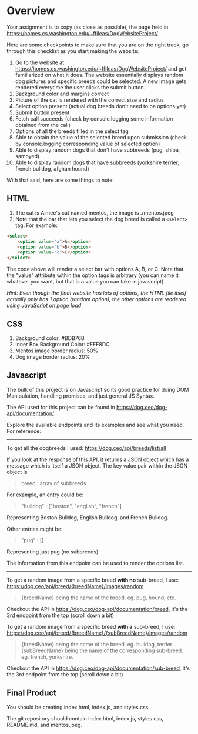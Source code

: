 # Overview
Your assignment is to copy (as close as possible), the page held in https://homes.cs.washington.edu/~ffileas/DogWebsiteProject/

Here are some checkpoints to make sure that you are on the right track, go through this checklist as you start making the website:

1. Go to the website at https://homes.cs.washington.edu/~ffileas/DogWebsiteProject/ and get familiarized on what it does. The website essentially displays random dog pictures and specific breeds could be selected. A new image gets rendered everytime the user clicks the submit button.
2. Background color and margins correct
3. Picture of the cat is rendered with the correct size and radius
4. Select option present (actual dog breeds don't need to be options yet)
5. Submit button present
6. Fetch call succeeds (check by console.logging some information obtained from the call)
7. Options of all the breeds filled in the select tag
8. Able to obtain the value of the selected breed upon submission (check by console.logging corresponding value of selected option)
9. Able to display random dogs that don't have subbreeds (pug, shiba, samoyed)
10. Able to display random dogs that have subbreeds (yorkshire terrier, french bulldog, afghan hound)

With that said, here are some things to note: 
## HTML
1. The cat is Aimee's cat named mentos, the image is ./mentos.jpeg
2. Note that the bar that lets you select the dog breed is called a ```<select>``` tag. For example:

```html
<select>
	<option value="a">A</option>
	<option value="b">B</option>
	<option value="c">C</option>
</select>
```

The code above will render a select bar with options A, B, or C. Note that the "value" attribute within the option tags is arbitrary (you can name it whatever you want, but that is a value you can take in javascript)

*Hint: Even though the final website has lots of options, the HTML file itself actually only has 1 option (random option), the other options are rendered using JavaScript on page load*

## CSS
1. Background color: #BDB76B
2. Inner Box Background Color: #FFF8DC
3. Mentos image border radius: 50%
4. Dog image border radius: 20%

## Javascript
The bulk of this project is on Javascript so its good practice for doing DOM Manipulation, handling promises, and just general JS Syntax.

The API used for this project can be found in https://dog.ceo/dog-api/documentation/

Explore the available endpoints and its examples and see what you need. For reference:

---
To get all the dogbreeds I used:
https://dog.ceo/api/breeds/list/all

If you look at the response of this API, it returns a JSON object which has a message which is itself a JSON object.
The key value pair within the JSON object is

> breed : array of subbreeds

For example, an entry could be:
> "bulldog" : ["boston", "english", "french"]

Representing Boston Bulldog, English Bulldog, and French Bulldog.

Other entries might be:
> "pug" : []

Representing just pug (no subbreeds)

The information from this endpoint can be used to render the options list.

---
To get a random image from a specific breed **with no** sub-breed, I use:
https://dog.ceo/api/breed/{breedName}/images/random
> {breedName} being the name of the breed. eg. pug, hound, etc. 

Checkout the API in https://dog.ceo/dog-api/documentation/breed, it's the 3rd endpoint from the top (scroll down a bit)

To get a random image from a specific breed **with a** sub-breed, I use:
https://dog.ceo/api/breed/{breedName}/{subBreedName}/images/random 
> {breedName} being the name of the breed. eg. bulldog, terrier. {subBreedName} being the name of the corresponding sub-breed. eg. french, yorkshire.

Checkout the API in https://dog.ceo/dog-api/documentation/sub-breed, it's the 3rd endpoint from the top (scroll down a bit)

## Final Product
You should be creating index.html, index.js, and styles.css.

The git repository should contain index.html, index.js, styles.css, README.md, and mentos.jpeg.
